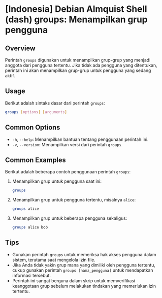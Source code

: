 # [Indonesia] Debian Almquist Shell (dash) groups: Menampilkan grup pengguna

## Overview
Perintah `groups` digunakan untuk menampilkan grup-grup yang menjadi anggota dari pengguna tertentu. Jika tidak ada pengguna yang ditentukan, perintah ini akan menampilkan grup-grup untuk pengguna yang sedang aktif.

## Usage
Berikut adalah sintaks dasar dari perintah `groups`:

```bash
groups [options] [arguments]
```

## Common Options
- `-h`, `--help`: Menampilkan bantuan tentang penggunaan perintah ini.
- `-v`, `--version`: Menampilkan versi dari perintah `groups`.

## Common Examples
Berikut adalah beberapa contoh penggunaan perintah `groups`:

1. Menampilkan grup untuk pengguna saat ini:
   ```bash
   groups
   ```

2. Menampilkan grup untuk pengguna tertentu, misalnya `alice`:
   ```bash
   groups alice
   ```

3. Menampilkan grup untuk beberapa pengguna sekaligus:
   ```bash
   groups alice bob
   ```

## Tips
- Gunakan perintah `groups` untuk memeriksa hak akses pengguna dalam sistem, terutama saat mengelola izin file.
- Jika Anda tidak yakin grup mana yang dimiliki oleh pengguna tertentu, cukup gunakan perintah `groups [nama_pengguna]` untuk mendapatkan informasi tersebut.
- Perintah ini sangat berguna dalam skrip untuk memverifikasi keanggotaan grup sebelum melakukan tindakan yang memerlukan izin tertentu.